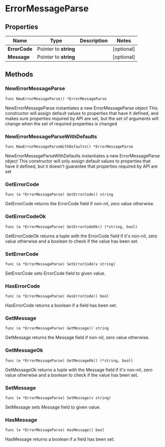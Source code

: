 # ErrorMessageParse

## Properties

|Name | Type | Description | Notes|
|------------ | ------------- | ------------- | -------------|
|**ErrorCode** | Pointer to **string** |  | [optional] |
|**Message** | Pointer to **string** |  | [optional] |

## Methods

### NewErrorMessageParse

`func NewErrorMessageParse() *ErrorMessageParse`

NewErrorMessageParse instantiates a new ErrorMessageParse object
This constructor will assign default values to properties that have it defined,
and makes sure properties required by API are set, but the set of arguments
will change when the set of required properties is changed

### NewErrorMessageParseWithDefaults

`func NewErrorMessageParseWithDefaults() *ErrorMessageParse`

NewErrorMessageParseWithDefaults instantiates a new ErrorMessageParse object
This constructor will only assign default values to properties that have it defined,
but it doesn't guarantee that properties required by API are set

### GetErrorCode

`func (o *ErrorMessageParse) GetErrorCode() string`

GetErrorCode returns the ErrorCode field if non-nil, zero value otherwise.

### GetErrorCodeOk

`func (o *ErrorMessageParse) GetErrorCodeOk() (*string, bool)`

GetErrorCodeOk returns a tuple with the ErrorCode field if it's non-nil, zero value otherwise
and a boolean to check if the value has been set.

### SetErrorCode

`func (o *ErrorMessageParse) SetErrorCode(v string)`

SetErrorCode sets ErrorCode field to given value.

### HasErrorCode

`func (o *ErrorMessageParse) HasErrorCode() bool`

HasErrorCode returns a boolean if a field has been set.

### GetMessage

`func (o *ErrorMessageParse) GetMessage() string`

GetMessage returns the Message field if non-nil, zero value otherwise.

### GetMessageOk

`func (o *ErrorMessageParse) GetMessageOk() (*string, bool)`

GetMessageOk returns a tuple with the Message field if it's non-nil, zero value otherwise
and a boolean to check if the value has been set.

### SetMessage

`func (o *ErrorMessageParse) SetMessage(v string)`

SetMessage sets Message field to given value.

### HasMessage

`func (o *ErrorMessageParse) HasMessage() bool`

HasMessage returns a boolean if a field has been set.



